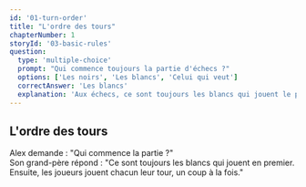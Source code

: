 ```yaml
---
id: '01-turn-order'
title: "L'ordre des tours"
chapterNumber: 1
storyId: '03-basic-rules'
question:
  type: 'multiple-choice'
  prompt: "Qui commence toujours la partie d'échecs ?"
  options: ['Les noirs', 'Les blancs', 'Celui qui veut']
  correctAnswer: 'Les blancs'
  explanation: 'Aux échecs, ce sont toujours les blancs qui jouent le premier coup.'
---
```


## L'ordre des tours

Alex demande : "Qui commence la partie ?"  
Son grand-père répond : "Ce sont toujours les blancs qui jouent en premier.  
Ensuite, les joueurs jouent chacun leur tour, un coup à la fois."
